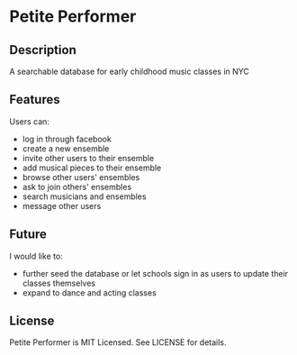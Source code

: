# Petite Performer

## Description

A searchable database for early childhood music classes in NYC

## Features

Users can:  
* log in through facebook  
* create a new ensemble  
* invite other users to their ensemble  
* add musical pieces to their ensemble  
* browse other users' ensembles  
* ask to join others' ensembles  
* search musicians and ensembles  
* message other users  

## Future

I would like to:  
* further seed the database or let schools sign in as users to update their classes themselves
* expand to dance and acting classes

## License

Petite Performer is MIT Licensed. See LICENSE for details.